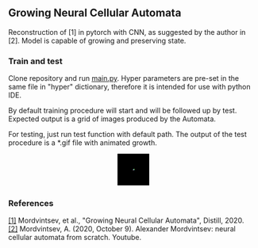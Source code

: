 <h2>Growing Neural Cellular Automata</h2>

Reconstruction of [1] in pytorch with CNN, as suggested by the author in [2].
Model is capable of growing and preserving state.

<h3>Train and test</h3>

Clone repository and run [main.py](https://github.com/Sergo2020/Neural_Automata_pytorch/blob/master/main.py). Hyper parameters are pre-set in the same file in "hyper" dictionary,
therefore it is intended for use with python IDE. 

By default training procedure will start and will be followed up by test. Expected output is a grid of 
images produced by the Automata.

For testing, just run test function with default path. The output of the test procedure is a *.gif file with animated growth.

<p align="center">
<img width="64" height="64" src="https://github.com/Sergo2020/Neural_Automata_pytorch/blob/master/results/output_gif.gif">
</p>
<h3>References</h3>

[[1]](https://distill.pub/2020/growing-ca/) Mordvintsev, et al., "Growing Neural Cellular Automata", Distill, 2020.  
[[2]](https://www.youtube.com/watch?v=kA7_LGjen7o&t=1095s&ab_channel=ODSAIGlobalODSAIGlobal) Mordvintsev, A. (2020, October 9). Alexander Mordvintsev: neural cellular automata from scratch. Youtube. 
